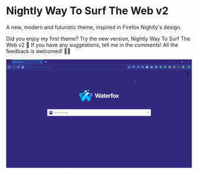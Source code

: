 # Nightly Way To Surf The Web v2
A new, modern and futuristic theme, inspired in Firefox Nightly's design.

Did you enjoy my first theme? Try the new version, Nightly Way To Surf The Web v2 🎉 
If you have any suggestions, tell me in the comments! All the feedback is welcomed! 🦊🔥

![nightly-way-to-surf-the-web-v2](waterfoxnightly.png)
